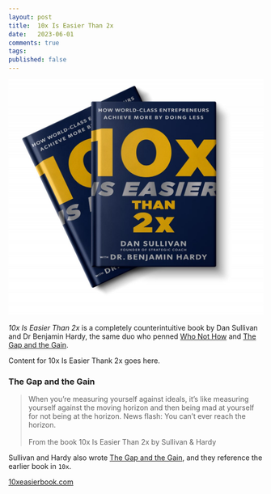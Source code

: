 ```yaml
---
layout: post
title:  10x Is Easier Than 2x
date:   2023-06-01
comments: true
tags: 
published: false
---
```


<a href="/blog/2023/06/01/10x-is-easier-than-2x/"><img src="/images/10x_is_easier_than_2x_sullivan_hardy.jpg" width="600" padding="10" alt="10x Is Easier Than 2x by Dan Sullivan and Dr Benjamin Hardy" title="10x Is Easier Than 2x by Dan Sullivan and Dr Benjamin Hardy" /></a>

_10x Is Easier Than 2x_ is a completely counterintuitive book by Dan Sullivan and Dr Benjamin Hardy, the same duo who penned [Who Not How](/blog/2021/05/29/who-not-how/) and [The Gap and the Gain](/blog/2022/09/29/achieve-more-measure-the-gain/).

<!--more--> 

Content for 10x Is Easier Thank 2x goes here.
 
### The Gap and the Gain

>When you’re measuring yourself against ideals, it’s like measuring yourself against the moving horizon and then being mad at yourself for not being at the horizon. News flash: You can’t ever reach the horizon.<br/>&nbsp;<br/>From the book 10x Is Easier Than 2x by Sullivan & Hardy

Sullivan and Hardy also wrote [The Gap and the Gain](/blog/2022/09/29/achieve-more-measure-the-gain/), and they reference the earlier book in `10x`.

[10xeasierbook.com](https://10xeasierbook.com/)